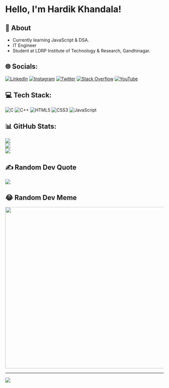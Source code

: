 # Hello, I'm Hardik Khandala!

## 💫 About

- Currently learning JavaScript & DSA.
- IT Engineer
- Student at LDRP Institute of Technology & Research, Gandhinagar.

## 🌐 Socials:
[![LinkedIn](https://img.shields.io/badge/LinkedIn-%230077B5.svg?logo=linkedin&logoColor=white)](https://linkedin.com/in/hardik-khandala/) 
[![Instagram](https://img.shields.io/badge/Instagram-%23E4405F.svg?logo=Instagram&logoColor=white)](https://instagram.com/hardik.khandala22) 
[![Twitter](https://img.shields.io/badge/Twitter-%231DA1F2.svg?logo=Twitter&logoColor=white)](https://twitter.com/hardik_khandala)
[![Stack Overflow](https://img.shields.io/badge/-Stackoverflow-FE7A16?logo=stack-overflow&logoColor=white)](https://stackoverflow.com/users/18761702) 
[![YouTube](https://img.shields.io/badge/YouTube-%23FF0000.svg?logo=YouTube&logoColor=white)](https://youtube.com/c/HardikKhandala) 

## 💻 Tech Stack:
![C](https://img.shields.io/badge/c-%2300599C.svg?style=for-the-badge&logo=c&logoColor=white) 
![C++](https://img.shields.io/badge/c++-%2300599C.svg?style=for-the-badge&logo=c%2B%2B&logoColor=white) 
![HTML5](https://img.shields.io/badge/html5-%23E34F26.svg?style=for-the-badge&logo=html5&logoColor=white) 
![CSS3](https://img.shields.io/badge/css3-%231572B6.svg?style=for-the-badge&logo=css3&logoColor=white) 
![JavaScript](https://img.shields.io/badge/javascript-%23323330.svg?style=for-the-badge&logo=javascript&logoColor=%23F7DF1E)

## 📊 GitHub Stats:
![](https://github-readme-stats.vercel.app/api?username=hardik-khandala&theme=default&hide_border=true&include_all_commits=true&count_private=true)<br/>
![](https://github-readme-streak-stats.herokuapp.com/?user=hardik-khandala&theme=default&hide_border=true)<br/>
![](https://github-readme-stats.vercel.app/api/top-langs/?username=hardik-khandala&theme=default&hide_border=true&include_all_commits=true&count_private=true&layout=compact)

## ✍️ Random Dev Quote
![](https://quotes-github-readme.vercel.app/api?type=horizontal&theme=radical)

## 😂 Random Dev Meme
<img src="https://random-memer.herokuapp.com/" width="512px"/>

---
[![](https://visitcount.itsvg.in/api?id=hardik-khandala&icon=0&color=0)](https://visitcount.itsvg.in)
